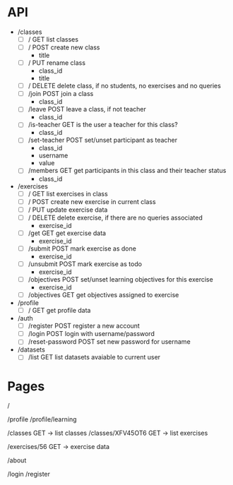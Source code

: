 # API
- /classes
  - [ ] /                   GET     list classes
  - [ ] /                   POST    create new class
    - title
  - [ ] /                   PUT     rename class
    - class_id
    - title
  - [ ] /                   DELETE  delete class, if no students, no exercises and no queries
  - [ ] /join               POST    join a class
    - class_id
  - [ ] /leave              POST    leave a class, if not teacher
    - class_id
  - [ ] /is-teacher         GET     is the user a teacher for this class?
    - class_id
  - [ ] /set-teacher        POST    set/unset participant as teacher
    - class_id
    - username
    - value
  - [ ] /members            GET     get participants in this class and their teacher status
    - class_id              
- /exercises        
  - [ ] /                   GET     list exercises in class
  - [ ] /                   POST    create new exercise in current class
  - [ ] /                   PUT     update exercise data
  - [ ] /                   DELETE  delete exercise, if there are no queries associated
    - exercise_id
  - [ ] /get                GET     get exercise data
    - exercise_id
  - [ ] /submit             POST    mark exercise as done
    - exercise_id
  - [ ] /unsubmit           POST    mark exercise as todo
    - exercise_id
  - [ ] /objectives         POST    set/unset learning objectives for this exercise
    - exercise_id
  - [ ] /objectives         GET     get objectives assigned to exercise
- /profile      
  - [ ] /                   GET     get profile data
- /auth     
  - [ ] /register           POST    register a new account
  - [ ] /login              POST    login with username/password
  - [ ] /reset-password     POST    set new password for username
- /datasets
  - [ ] /list               GET     list datasets avaiable to current user

# Pages
/

/profile
/profile/learning

/classes            GET     -> list classes
/classes/XFV45OT6   GET     -> list exercises

/exercises/56       GET     -> exercise data

/about

/login
/register

